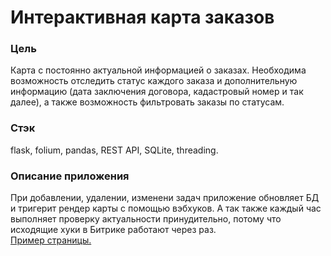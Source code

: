 # Интерактивная карта заказов
### Цель  
Карта с постоянно актуальной информацией о заказах. 
Необходима возможность отследить статус каждого заказа и дополнительную информацию (дата заключения договора, кадастровый номер и так далее), а также возможность фильтровать заказы по статусам.

### Стэк 
flask, folium, pandas, REST API, SQLite, threading.

### Описание приложения
При добавлении, удалении, изменени задач приложение обновляет БД и тригерит рендер карты с помощью вэбхуков. А так также каждый час выполняет проверку актуальности принудительно, потому что исходящие хуки в Битрике работают через раз.  
<a href="https://atryfvfd.pythonanywhere.com/">Пример страницы.</a>


